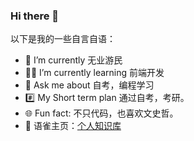 ### Hi there 👋

以下是我的一些自言自语：

- 🤡 I’m currently 无业游民
- 👨‍💻 I’m currently learning 前端开发
- 💬 Ask me about 自考，编程学习   
- #️⃣ My Short term plan 通过自考，考研。
- 🌐 Fun fact: 不只代码，也喜欢文史哲。
- 📗 语雀主页：[个人知识库](https://www.yuque.com/chosen1-wsq)




